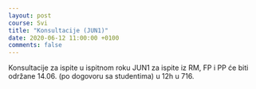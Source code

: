 ```yaml
---
layout: post
course: Svi
title: "Konsultacije (JUN1)"
date: 2020-06-12 11:00:00 +0100
comments: false
---
```


Konsultacije za ispite u ispitnom roku JUN1 za ispite iz RM, FP i PP će biti 
održane 14.06. (po dogovoru sa studentima) u 12h u 716.

